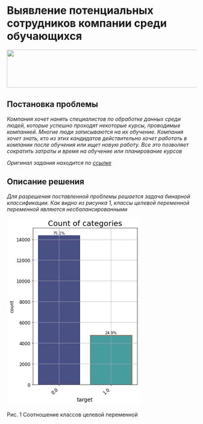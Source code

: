 # Выявление потенциальных сотрудников компании среди обучающихся
<img src=https://img.golos.io/proxy/http://lk.aldmi.ru/wp-content/uploads/2016/04/Divider_03-1.png width="1000" height="100">

## Постановка проблемы

*Компания хочет нанять специалистов по обработке данных среди людей, которые успешно проходят некоторые курсы, проводимые компанией. Многие люди записываются на их обучение. Компания хочет знать, кто из этих кандидатов действительно хочет работать в компании после обучения или ищет новую работу. Все это позволяет сократить затраты и время на обучение или планирование курсов*

*Оригинал задания находится по [ссылке](https://www.kaggle.com/arashnic/hr-analytics-job-change-of-data-scientists)*

## Описание решения

*Для разрешения поставленной проблемы решается задача бинарной классификации. Как видно из рисунка 1, классы целевой переменной переменной являются несбалансированными*

![](pictures/target_balance.png?raw=true "Соотношение классов целевой переменной") 

Рис. 1  Соотношение классов целевой переменной

